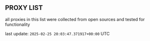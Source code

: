 ## PROXY LIST

all proxies in this list were collected from open sources and tested for functionality

last update: `2025-02-25 20:03:47.371917+00:00` UTC